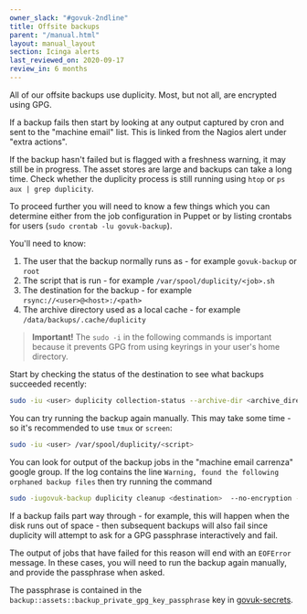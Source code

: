 ```yaml
---
owner_slack: "#govuk-2ndline"
title: Offsite backups
parent: "/manual.html"
layout: manual_layout
section: Icinga alerts
last_reviewed_on: 2020-09-17
review_in: 6 months
---
```


All of our offsite backups use duplicity. Most, but not all, are encrypted using GPG.

If a backup fails then start by looking at any output captured by cron and sent to the "machine email" list. This is linked from the Nagios alert under "extra actions".

If the backup hasn't failed but is flagged with a freshness warning, it may still be in progress. The asset stores are large and backups can take a long time. Check whether the duplicity process is still running using `htop` or `ps aux | grep duplicity`.

To proceed further you will need to know a few things which you can determine either from the job configuration in Puppet or by listing crontabs for users (`sudo crontab -lu govuk-backup`).

You'll need to know:

1. The user that the backup normally runs as - for example `govuk-backup` or `root`
1. The script that is run - for example `/var/spool/duplicity/<job>.sh`
1. The destination for the backup - for example `rsync://<user>@<host>:/<path>`
1. The archive directory used as a local cache - for example `/data/backups/.cache/duplicity`

> **Important!** The `sudo -i` in the following commands is important because it prevents GPG from using keyrings in your user's home directory.

Start by checking the status of the destination to see what backups succeeded recently:

```bash
sudo -iu <user> duplicity collection-status --archive-dir <archive_directory> <destination>
```

You can try running the backup again manually. This may take some time - so it's recommended to use `tmux` or `screen`:

```bash
sudo -iu <user> /var/spool/duplicity/<script>
```

You can look for output of the backup jobs in the "machine email carrenza" google group. If the log contains the line
`Warning, found the following orphaned backup files` then try running the command

```bash
sudo -iugovuk-backup duplicity cleanup <destination>  --no-encryption --force
```

If a backup fails part way through - for example, this will happen when the disk runs out of space - then subsequent backups will also fail since duplicity will attempt to ask for a GPG passphrase interactively and fail.

The output of jobs that have failed for this reason will end with an `EOFError` message. In these cases, you will need to run the backup again manually, and provide the passphrase when asked.

The passphrase is contained in the `backup::assets::backup_private_gpg_key_passphrase` key in [govuk-secrets](https://github.com/alphagov/govuk-secrets/blob/master/puppet/hieradata/production_credentials.yaml).

